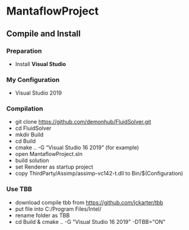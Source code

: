 # MantaflowProject

## Compile and Install

### Preparation
- Install **Visual Studio**

### My Configuration
- Visual Studio 2019

### Compilation
- git clone https://github.com/demonhub/FluidSolver.git
- cd FluidSolver
- mkdir Build
- cd Build
- cmake .. -G “Visual Studio 16 2019” (for example)
- open MantaflowProject.sln
- build solution
- set Renderer as startup project
- copy ThirdParty/Assimp/assimp-vc142-t.dll to Bin/$(Configuration)

### Use TBB
- download compile tbb from https://github.com/jckarter/tbb
- put file into C:/Program Files/Intel/
- rename folder as TBB
- cd Build & cmake .. -G "Visual Studio 16 2019" -DTBB="ON"